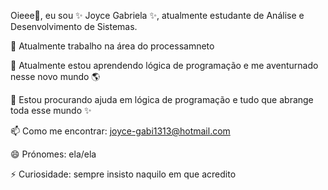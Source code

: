 Oieee👋, eu sou ✨ Joyce Gabriela ✨, atualmente estudante de Análise e Desenvolvimento de Sistemas.

🔭 Atualmente trabalho na área do processamneto

🌱 Atualmente estou aprendendo lógica de programação e me aventurnado nesse novo mundo 🌎

🤔 Estou procurando ajuda em lógica de programação e tudo que abrange toda esse mundo ✨

📫 Como me encontrar: joyce-gabi1313@hotmail.com

😄 Prónomes: ela/ela

⚡ Curiosidade: sempre insisto naquilo em que acredito

